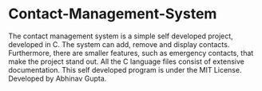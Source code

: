 # Contact-Management-System
The contact management system is a simple self developed project, developed in C. The system can add, remove and display contacts. Furthermore, there are smaller features, such as emergency contacts, that make the project stand out.
All the C language files consist of extensive documentation.
This self developed program is under the MIT License.
Developed by Abhinav Gupta.
